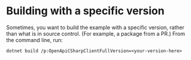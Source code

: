 # Building with a specific version

Sometimes, you want to build the example with a specific version, rather than what is in source control. (For example, a package from a PR.) From the command line, run:

    dotnet build /p:OpenApiCSharpClientFullVersion=<your-version-here>
